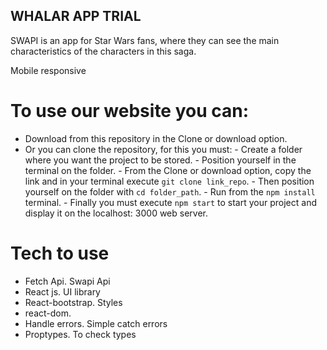 ## WHALAR APP TRIAL

SWAPI is an app for Star Wars fans, where they can see the main characteristics of the characters in this saga.

Mobile responsive 


# To use our website you can:
   - Download from this repository in the Clone or download option.
   - Or you can clone the repository, for this you must:
           - Create a folder where you want the project to be stored.
           - Position yourself in the terminal on the folder.
           - From the Clone or download option, copy the link and in your terminal execute `git clone link_repo`.
           - Then position yourself on the folder with `cd folder_path`.
           - Run from the `npm install` terminal.
           - Finally you must execute `npm start` to start your project and display it on the localhost: 3000 web server.

# Tech to use
  - Fetch Api. Swapi Api
  - React js. UI library
  - React-bootstrap. Styles
  - react-dom.
  - Handle errors. Simple catch errors
  - Proptypes. To check types


